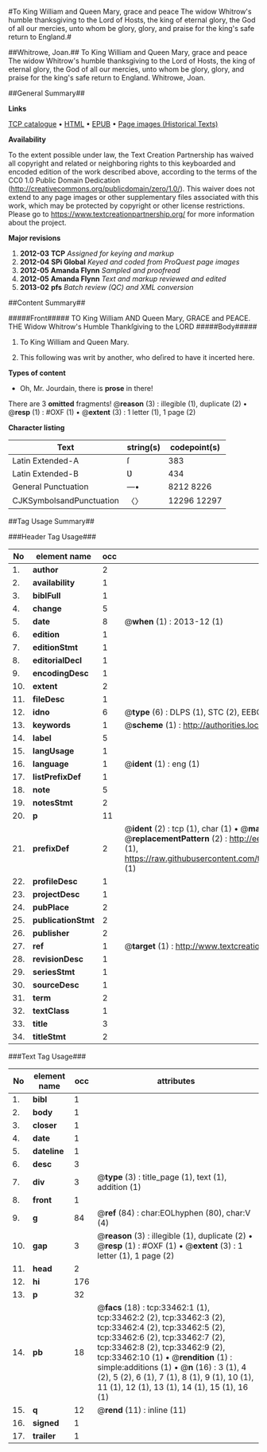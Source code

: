 #To King William and Queen Mary, grace and peace The widow Whitrow's humble thanksgiving to the Lord of Hosts, the king of eternal glory, the God of all our mercies, unto whom be glory, glory, and praise for the king's safe return to England.#

##Whitrowe, Joan.##
To King William and Queen Mary, grace and peace The widow Whitrow's humble thanksgiving to the Lord of Hosts, the king of eternal glory, the God of all our mercies, unto whom be glory, glory, and praise for the king's safe return to England.
Whitrowe, Joan.

##General Summary##

**Links**

[TCP catalogue](http://www.ota.ox.ac.uk/tcp/)  • 
[HTML](http://tei.it.ox.ac.uk/tcp/Texts-HTML/free/A65/A65942.html)  • 
[EPUB](http://tei.it.ox.ac.uk/tcp/Texts-EPUB/free/A65/A65942.epub) • 
[Page images (Historical Texts)](https://historicaltexts.jisc.ac.uk/eebo-99829027e)

**Availability**

To the extent possible under law, the Text Creation Partnership has waived all copyright and related or neighboring rights to this keyboarded and encoded edition of the work described above, according to the terms of the CC0 1.0 Public Domain Dedication (http://creativecommons.org/publicdomain/zero/1.0/). This waiver does not extend to any page images or other supplementary files associated with this work, which may be protected by copyright or other license restrictions. Please go to https://www.textcreationpartnership.org/ for more information about the project.

**Major revisions**

1. __2012-03__ __TCP__ *Assigned for keying and markup*
1. __2012-04__ __SPi Global__ *Keyed and coded from ProQuest page images*
1. __2012-05__ __Amanda Flynn__ *Sampled and proofread*
1. __2012-05__ __Amanda Flynn__ *Text and markup reviewed and edited*
1. __2013-02__ __pfs__ *Batch review (QC) and XML conversion*

##Content Summary##

#####Front#####
TO King William AND Queen Mary, GRACE and PEACE. THE Widow Whitrow's Humble Thankſgiving to the LORD
#####Body#####

1. To King William and Queen Mary.

1. This following was writ by another, who deſired to have it incerted here.

**Types of content**

  * Oh, Mr. Jourdain, there is **prose** in there!

There are 3 **omitted** fragments! 
 @__reason__ (3) : illegible (1), duplicate (2)  •  @__resp__ (1) : #OXF (1)  •  @__extent__ (3) : 1 letter (1), 1 page (2)

**Character listing**


|Text|string(s)|codepoint(s)|
|---|---|---|
|Latin Extended-A|ſ|383|
|Latin Extended-B|Ʋ|434|
|General Punctuation|—•|8212 8226|
|CJKSymbolsandPunctuation|〈〉|12296 12297|

##Tag Usage Summary##

###Header Tag Usage###

|No|element name|occ|attributes|
|---|---|---|---|
|1.|__author__|2||
|2.|__availability__|1||
|3.|__biblFull__|1||
|4.|__change__|5||
|5.|__date__|8| @__when__ (1) : 2013-12 (1)|
|6.|__edition__|1||
|7.|__editionStmt__|1||
|8.|__editorialDecl__|1||
|9.|__encodingDesc__|1||
|10.|__extent__|2||
|11.|__fileDesc__|1||
|12.|__idno__|6| @__type__ (6) : DLPS (1), STC (2), EEBO-CITATION (1), PROQUEST (1), VID (1)|
|13.|__keywords__|1| @__scheme__ (1) : http://authorities.loc.gov/ (1)|
|14.|__label__|5||
|15.|__langUsage__|1||
|16.|__language__|1| @__ident__ (1) : eng (1)|
|17.|__listPrefixDef__|1||
|18.|__note__|5||
|19.|__notesStmt__|2||
|20.|__p__|11||
|21.|__prefixDef__|2| @__ident__ (2) : tcp (1), char (1)  •  @__matchPattern__ (2) : ([0-9\-]+):([0-9IVX]+) (1), (.+) (1)  •  @__replacementPattern__ (2) : http://eebo.chadwyck.com/downloadtiff?vid=$1&page=$2 (1), https://raw.githubusercontent.com/textcreationpartnership/Texts/master/tcpchars.xml#$1 (1)|
|22.|__profileDesc__|1||
|23.|__projectDesc__|1||
|24.|__pubPlace__|2||
|25.|__publicationStmt__|2||
|26.|__publisher__|2||
|27.|__ref__|1| @__target__ (1) : http://www.textcreationpartnership.org/docs/. (1)|
|28.|__revisionDesc__|1||
|29.|__seriesStmt__|1||
|30.|__sourceDesc__|1||
|31.|__term__|2||
|32.|__textClass__|1||
|33.|__title__|3||
|34.|__titleStmt__|2||


###Text Tag Usage###

|No|element name|occ|attributes|
|---|---|---|---|
|1.|__bibl__|1||
|2.|__body__|1||
|3.|__closer__|1||
|4.|__date__|1||
|5.|__dateline__|1||
|6.|__desc__|3||
|7.|__div__|3| @__type__ (3) : title_page (1), text (1), addition (1)|
|8.|__front__|1||
|9.|__g__|84| @__ref__ (84) : char:EOLhyphen (80), char:V (4)|
|10.|__gap__|3| @__reason__ (3) : illegible (1), duplicate (2)  •  @__resp__ (1) : #OXF (1)  •  @__extent__ (3) : 1 letter (1), 1 page (2)|
|11.|__head__|2||
|12.|__hi__|176||
|13.|__p__|32||
|14.|__pb__|18| @__facs__ (18) : tcp:33462:1 (1), tcp:33462:2 (2), tcp:33462:3 (2), tcp:33462:4 (2), tcp:33462:5 (2), tcp:33462:6 (2), tcp:33462:7 (2), tcp:33462:8 (2), tcp:33462:9 (2), tcp:33462:10 (1)  •  @__rendition__ (1) : simple:additions (1)  •  @__n__ (16) : 3 (1), 4 (2), 5 (2), 6 (1), 7 (1), 8 (1), 9 (1), 10 (1), 11 (1), 12 (1), 13 (1), 14 (1), 15 (1), 16 (1)|
|15.|__q__|12| @__rend__ (11) : inline (11)|
|16.|__signed__|1||
|17.|__trailer__|1||
